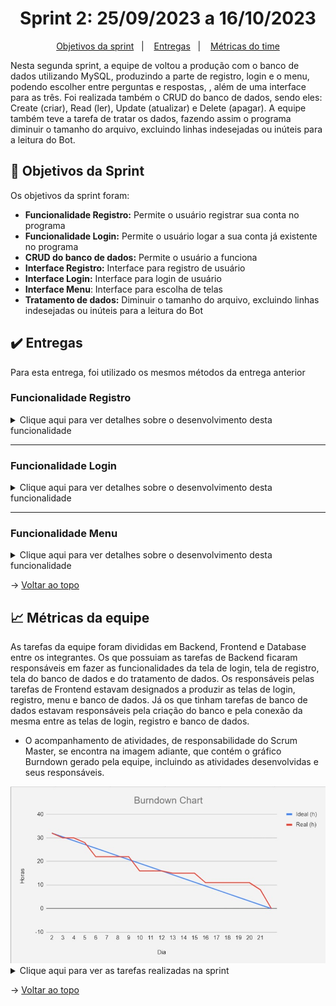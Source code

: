 <span id="topo">

<h1 align="center">Sprint 2: 25/09/2023 a 16/10/2023</h1>

<p align="center">
    <a href="#objetivos">Objetivos da sprint</a> &nbsp |&nbsp &nbsp
    <a href="#entregas">Entregas</a> &nbsp |&nbsp &nbsp
    <a href="#metricas">Métricas do time</a>
</p>

Nesta segunda sprint, a equipe de voltou a produção com o banco de dados utilizando MySQL, produzindo a parte de registro, login e o menu, podendo escolher entre perguntas e respostas, , além de uma interface para as três. Foi realizada também o CRUD do banco de dados, sendo eles: Create (criar), Read (ler), Update (atualizar) e Delete (apagar). A equipe também teve a tarefa de tratar os dados, fazendo assim o programa diminuir o tamanho do arquivo, excluindo linhas indesejadas ou inúteis para a leitura do Bot.

<span id="objetivos">

## 🎯 Objetivos da Sprint

Os objetivos da sprint foram:
- **Funcionalidade Registro:** Permite o usuário registrar sua conta no programa
- **Funcionalidade Login:** Permite o usuário logar a sua conta já existente no programa
- **CRUD do banco de dados:** Permite o usuário a funciona
- **Interface Registro:** Interface para registro de usuário
- **Interface Login:** Interface para login de usuário
- **Interface Menu**: Interface para escolha de telas
- **Tratamento de dados:** Diminuir o tamanho do arquivo, excluindo linhas indesejadas ou inúteis para a leitura do Bot

<span id="entregas">

## ✔️ Entregas

Para esta entrega, foi utilizado os mesmos métodos da entrega anterior

### Funcionalidade Registro
<details>
    <summary>Clique aqui para ver detalhes sobre o desenvolvimento desta funcionalidade</summary>
    <br>
    Essa funcionalidade foi iniciada e finalizada nesta Sprint. Ela visa registrar os usuários no banco de dados para os mesmos entarem no programa com o login no próximo uso. Ela pede o Nome, Email, Senha e a Confirmação da Senha.
    <img src="tela_registro.gif" alt="GIF da tela de registro">
    
</details>

---

### Funcionalidade Login
<details>
    <summary>Clique aqui para ver detalhes sobre o desenvolvimento desta funcionalidade</summary>
    <br>
    Essa funcionalidade foi iniciada e finalizada nesta Sprint. Ela visa logar um usuário que já estava registrado no banco de dados, sendo um modo de agilizar a entrada no programa. Ela pede o Nome, Email e a Senha e atualmente precisa dos três para efetuar o login.
    <img src="tela_login.gif" alt="GIF da tela de login">
    
</details>

---

### Funcionalidade Menu
<details>
    <summary>Clique aqui para ver detalhes sobre o desenvolvimento desta funcionalidade</summary>
    <br>
    Essa funcionalidade foi iniciada e finalizada nesta Sprint. Ela visa fazer o usuário escolher para uma das três escolhas: Inserção de arquivos, Perguntar ao assistente e visualizar o banco de dados.
    <img src="tela_menu.gif" alt="GIF da tela de menu">
    
</details>

→ [Voltar ao topo](#topo)

<span id="metricas">

## 📈 Métricas da equipe
As tarefas da equipe foram divididas em Backend, Frontend e Database entre os integrantes. Os que possuiam as tarefas de Backend ficaram responsáveis em fazer as funcionalidades da tela de login, tela de registro, tela do banco de dados e do tratamento de dados. Os responsáveis pelas tarefas de Frontend estavam designados a produzir as telas de login, registro, menu e banco de dados. Já os que tinham tarefas de banco de dados estavam responsáveis pela criação do banco e pela conexão da mesma entre as telas de login, registro e banco de dados.
- O acompanhamento de atividades, de responsabilidade do Scrum Master, se encontra na imagem adiante, que contém o gráfico Burndown gerado pela equipe, incluindo as atividades desenvolvidas e seus responsáveis.

<div align="center">
    <img src="burndown_sprint2.jpeg">
</div>

<details>
   <summary>Clique aqui para ver as tarefas realizadas na sprint</summary>
   <img src="producao_burndown_sprint2.jpeg">
</details>

→ [Voltar ao topo](#topo)
